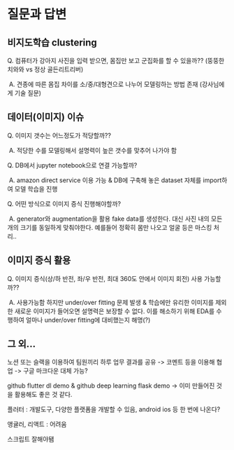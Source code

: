 # 질문과 답변


## 비지도학습 clustering

Q. 컴퓨터가 강아지 사진을 입력 받으면, 몸집만 보고 군집화를 할 수 있을까?? (뚱뚱한 치와와 vs 정상 골든리트리버)

​	A. 견종에 따른 몸집 차이를 소/중/대형견으로 나누어 모델링하는 방법 존재 (강사님에게 기술 질문)


## 데이터(이미지) 이슈

Q. 이미지 갯수는 어느정도가 적당할까??

​	A. 적당한 수를 모델링해서 설명력이 높은 갯수를 맞추어 나가야 함

Q. DB에서 jupyter notebook으로 연결 가능할까?

​	A. amazon direct service 이용 가능 & DB에 구축해 놓은 dataset 자체를 import하여 모델 학습을 진행

Q. 어떤 방식으로 이미지 증식 진행해야할까?

​	A. generator와 augmentation을 활용 fake data를 생성한다. 대신 사진 내의 모든 개의 크기를 동일하게 맞춰야한다. 예를들어 정확히 몸만 나오고 얼굴 등은 마스킹 처리..


## 이미지 증식 활용

Q. 이미지 증식(상/하 반전, 좌/우 반전, 최대 360도 안에서 이미지 회전) 사용 가능할까??

​	A. 사용가능함 하지만 under/over fitting 문제 발생 & 학습에만 유리한 이미지를 제외한 새로운 이미지가 들어오면 설명력은 보장할 수 없다. 이를 해소하기 위해 EDA를 수행하여 얼마나 under/over fitting에 대비했는지 해명(?)


## 그 외...

노션 또는 슬랙을 이용하여 팀원끼리 하루 업무 결과를 공유 -> 코멘트 등을 이용해 협업 -> 구글 마크다운 대체 가능?

github flutter dl demo & github deep learning flask demo -> 이미 만들어진 것을 활용해도 좋은 것 같다.

플러터 : 개발도구, 다양한 플랫폼을 개발할 수 있음, android ios 등 한 번에 나온다?

앵귤러, 리액트 : 어려움

스크립트 잘해야됌
